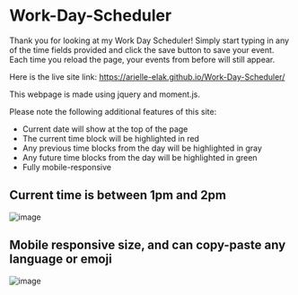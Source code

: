 # Work-Day-Scheduler

Thank you for looking at my Work Day Scheduler!
Simply start typing in any of the time fields provided and click the save button to save your event.
Each time you reload the page, your events from before will still appear.

Here is the live site link:
https://arielle-elak.github.io/Work-Day-Scheduler/

This webpage is made using jquery and moment.js.

Please note the following additional features of this site:

- Current date will show at the top of the page
- The current time block will be highlighted in red
- Any previous time blocks from the day will be highlighted in gray
- Any future time blocks from the day will be highlighted in green
- Fully mobile-responsive

## Current time is between 1pm and 2pm
![image](https://user-images.githubusercontent.com/73449635/188299923-d5c2bc48-4fe4-48dc-aa8c-3119a37f4c50.png)

## Mobile responsive size, and can copy-paste any language or emoji
![image](https://user-images.githubusercontent.com/73449635/188299994-8d5be51c-028e-4a72-8f5f-060e2f2979b1.png)


